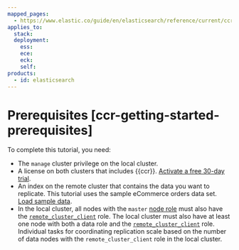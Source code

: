 ```yaml
---
mapped_pages:
  - https://www.elastic.co/guide/en/elasticsearch/reference/current/ccr-getting-started-prerequisites.html
applies_to:
  stack:
  deployment:
    ess:
    ece:
    eck:
    self:
products:
  - id: elasticsearch
---
```


# Prerequisites [ccr-getting-started-prerequisites]

To complete this tutorial, you need:

* The `manage` cluster privilege on the local cluster.
* A license on both clusters that includes {{ccr}}. [Activate a free 30-day trial](../../license/manage-your-license-in-self-managed-cluster.md).
* An index on the remote cluster that contains the data you want to replicate. This tutorial uses the sample eCommerce orders data set. [Load sample data](../../../explore-analyze/index.md#gs-get-data-into-kibana).
* In the local cluster, all nodes with the `master` [node role](elasticsearch://reference/elasticsearch/configuration-reference/node-settings.md#node-roles) must also have the [`remote_cluster_client`](../../distributed-architecture/clusters-nodes-shards/node-roles.md#remote-node) role. The local cluster must also have at least one node with both a data role and the [`remote_cluster_client`](../../distributed-architecture/clusters-nodes-shards/node-roles.md#remote-node) role. Individual tasks for coordinating replication scale based on the number of data nodes with the `remote_cluster_client` role in the local cluster.

